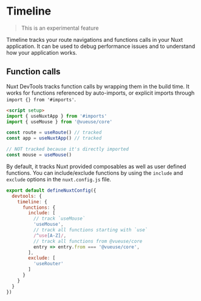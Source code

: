 # Timeline

<p>
<blockquote text-orange bg-orange:10 py1>
This is an experimental feature
</blockquote>
</p>

Timeline tracks your route navigations and functions calls in your Nuxt application. It can be used to debug performance issues and to understand how your application works.

## Function calls

Nuxt DevTools tracks function calls by wrapping them in the build time. It works for functions referenced by auto-imports, or explicit imports through `import {} from '#imports'`.

```html
<script setup>
import { useNuxtApp } from '#imports'
import { useMouse } from '@vueuse/core'

const route = useRoute() // tracked
const app = useNuxtApp() // tracked

// NOT tracked because it's directly imported
const mouse = useMouse() 
```

By default, it tracks Nuxt provided composables as well as user defined functions. You can include/exclude functions by using the `include` and `exclude` options in the `nuxt.config.js` file.

```js
export default defineNuxtConfig({
  devtools: {
    timeline: {
      functions: {
        include: [
          // track `useMouse`
          'useMouse',
          // track all functions starting with `use`
          /^use[A-Z]/,
          // track all functions from @vueuse/core
          entry => entry.from === '@vueuse/core',
        ],
        exclude: [
          'useRouter'
        ]
      }
    }
  }
})
```
